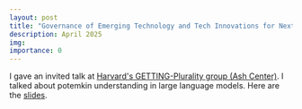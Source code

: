 ```yaml
---
layout: post
title: "Governance of Emerging Technology and Tech Innovations for Next-Gen Governance: Potemkin Understanding"
description: April 2025
img:
importance: 0
---
```


I gave an invited talk at [Harvard's GETTING-Plurality group (Ash Center)](https://ash.harvard.edu/programs/getting-plurality/). I talked about potemkin understanding in large language models. Here are the [slides](https://docs.google.com/presentation/d/13NwV_v7oQ9VL88VZ2Hp-pFuzZh7QfkRNcDu29uJ-hZ4/edit?usp=sharing).